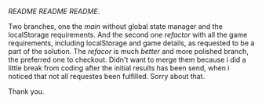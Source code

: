 *README README README*.

Two branches, one the *main* without global state manager and the localStorage requirements.
And the second one *refactor* with all the game requirements, including localStorage and game details, as requested to be a part of the solution.
The *refacor* is much *better* and more polished branch, the preferred one to checkout.
Didn't want to merge them because i did a little break from coding after the initial results has been send, when i noticed that not all requestes been fulfilled. Sorry about that.

Thank you.
